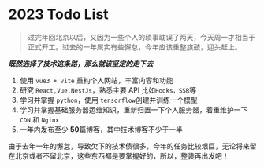 # 2023 Todo List

> 过完年回北京以后，又因为一些个人的琐事耽误了两天，今天周一才相当于正式开工。过去的一年属实有些懈怠，今年应该重整旗鼓，迎头赶上。

***既然选择了技术这条路，那么就该坚定的走下去***

1. 使用 <code>vue3 + vite</code> 重构个人网站，丰富内容和功能
2. 研究 <code>React,Vue,NestJs</code>，熟悉主要 API 比如<code>Hooks，SSR</code>等
3. 学习并掌握 <code>python</code>，使用 <code>tensorflow</code>创建并训练一个模型
4. 学习并掌握基础服务器运维知识，重新归置一下个人服务器，着重维护一下 <code>CDN</code> 和 <code>Nginx</code>
5. 一年内发布至少 **50**篇博客，其中技术博客不少于一半

由于去年一年的懈怠，导致欠下的技术债很多，今年的任务比较艰巨，无论将来留在北京或者不留北京，这些东西都是要掌握好的，所以，整装再出发吧！